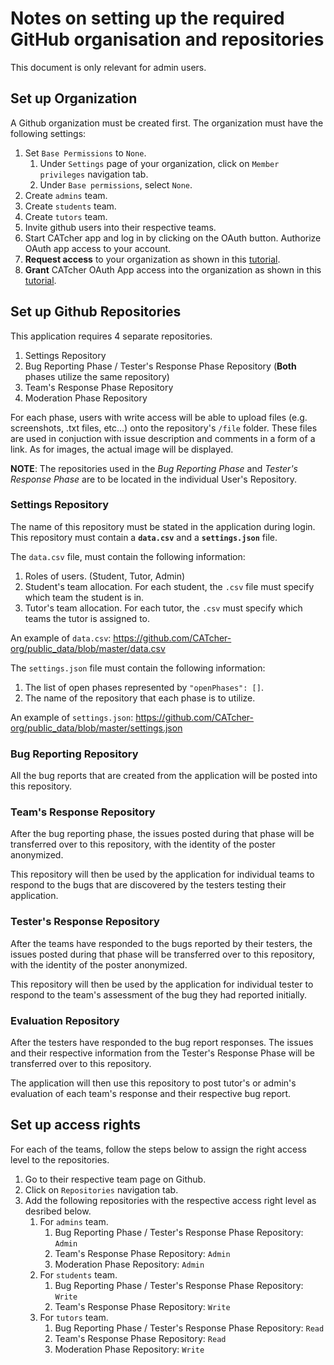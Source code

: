 # Notes on setting up the required GitHub organisation and repositories

This document is only relevant for admin users.

## Set up Organization
A Github organization must be created first. The organization must have the following settings:
1. Set `Base Permissions` to `None`.
    1. Under `Settings` page of your organization, click on `Member privileges` navigation tab.
    2. Under `Base permissions`, select `None`.
2. Create `admins` team.
3. Create `students` team.
4. Create `tutors` team.
5. Invite github users into their respective teams.
6. Start CATcher app and log in by clicking on the OAuth button. Authorize OAuth app access to your account.
7. **Request access** to your organization as shown in this [tutorial](https://help.github.com/en/github/setting-up-and-managing-your-github-user-account/requesting-organization-approval-for-oauth-apps).
8. **Grant** CATcher OAuth App access into the organization as shown in this [tutorial](https://help.github.com/en/github/setting-up-and-managing-organizations-and-teams/approving-oauth-apps-for-your-organization).


## Set up Github Repositories
This application requires 4 separate repositories.
1. Settings Repository
2. Bug Reporting Phase / Tester's Response Phase Repository (**Both** phases utilize the same repository)
3. Team's Response Phase Repository
4. Moderation Phase Repository

For each phase, users with write access will be able to upload files (e.g. screenshots, .txt files, etc...) onto the repository's `/file` folder. These files are used in conjuction with issue description and comments in a form of a link. As for images, the actual image will be displayed.

**NOTE**: The repositories used in the *Bug Reporting Phase* and *Tester's Response Phase* are to be located in the individual User's Repository.

### Settings Repository
The name of this repository must be stated in the application during login. This repository must contain a **`data.csv`** and a **`settings.json`** file.

The `data.csv` file, must contain the following information:
1. Roles of users. (Student, Tutor, Admin)
2. Student's team allocation. For each student, the `.csv` file must specify which team the student is in.
3. Tutor's team allocation. For each tutor, the `.csv` must specify which teams the tutor is assigned to.

An example of `data.csv`: https://github.com/CATcher-org/public_data/blob/master/data.csv

The `settings.json` file must contain the following information:
1. The list of open phases represented by `"openPhases": []`.
2. The name of the repository that each phase is to utilize.

An example of `settings.json`: https://github.com/CATcher-org/public_data/blob/master/settings.json

### Bug Reporting Repository
All the bug reports that are created from the application will be posted into this repository.

### Team's Response Repository
After the bug reporting phase, the issues posted during that phase will be transferred over to this repository, with the identity of the poster anonymized.

This repository will then be used by the application for individual teams to respond to the bugs that are discovered by the testers testing their application.

### Tester's Response Repository
After the teams have responded to the bugs reported by their testers, the issues posted during that phase will be transferred over to this repository, with the identity of the poster anonymized.

This repository will then be used by the application for individual tester to respond to the team's assessment of the bug they had reported initially.

### Evaluation Repository
After the testers have responded to the bug report responses. The issues and their respective information from the Tester's Response Phase will be transferred over to this repository.

The application will then use this repository to post tutor's or admin's evaluation of each team's response and their respective bug report.

## Set up access rights
For each of the teams, follow the steps below to assign the right access level to the repositories.
1. Go to their respective team page on Github.
2. Click on `Repositories` navigation tab.
3. Add the following repositories with the respective access right level as desribed below.
    1. For `admins` team.
        1. Bug Reporting Phase / Tester's Response Phase Repository: `Admin`
        2. Team's Response Phase Repository: `Admin`
        3. Moderation Phase Repository: `Admin`
    2. For `students` team.
        1. Bug Reporting Phase / Tester's Response Phase Repository: `Write`
        2. Team's Response Phase Repository: `Write`
    3. For `tutors` team.
        1. Bug Reporting Phase / Tester's Response Phase Repository: `Read`
        2. Team's Response Phase Repository: `Read`
        3. Moderation Phase Repository: `Write`